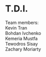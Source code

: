 # T.D.I.
Team members:  
Kevin Tran  
Bohdan Ivchenko  
Kemeria Mustfa  
Tewodros Sisay  
Zachary Moriarty  
